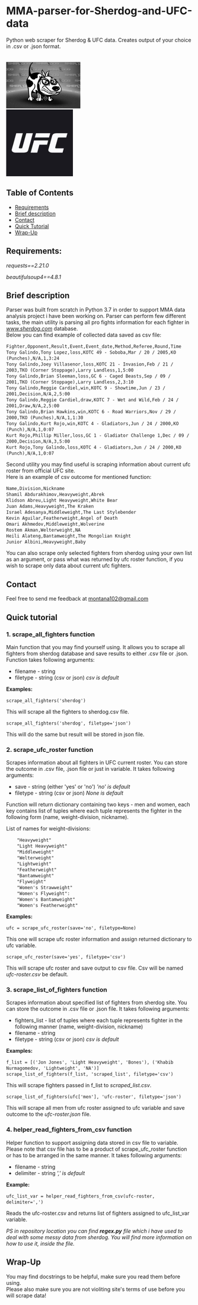 # MMA-parser-for-Sherdog-and-UFC-data
Python web scraper for Sherdog &amp; UFC data. Creates output of your choice in .csv or .json format.</br></br>  
![Sherdog logo](sherdog.jpg)  
![UFC logo](ufc.jpg)

## Table of Contents

* [Requirements](#Requirements)
* [Brief description](#Brief-description)
* [Contact](#Contact)
* [Quick Tutorial](#quick-tutorial)
* [Wrap-Up](#setup)

## Requirements:

*requests==2.21.0*

*beautifulsoup4==4.8.1*

## Brief description

Parser was built from scratch in Python 3.7 in order to support MMA data analysis project i have been working on.
Parser can perform few different tasks, the main utility is parsing all pro fights information for each fighter in *www.sherdog.com* database.  
Below you can find example of collected data saved as csv file:

```
Fighter,Opponent,Result,Event,Event_date,Method,Referee,Round,Time
Tony Galindo,Tony Lopez,loss,KOTC 49 - Soboba,Mar / 20 / 2005,KO (Punches),N/A,1,3:24   	
Tony Galindo,Joey Villasenor,loss,KOTC 21 - Invasion,Feb / 21 / 2003,TKO (Corner Stoppage),Larry Landless,1,5:00  	 
Tony Galindo,Brian Sleeman,loss,GC 6 - Caged Beasts,Sep / 09 / 2001,TKO (Corner Stoppage),Larry Landless,2,3:10  	  
Tony Galindo,Reggie Cardiel,win,KOTC 9 - Showtime,Jun / 23 / 2001,Decision,N/A,2,5:00  	  
Tony Galindo,Reggie Cardiel,draw,KOTC 7 - Wet and Wild,Feb / 24 / 2001,Draw,N/A,2,5:00
Tony Galindo,Brian Hawkins,win,KOTC 6 - Road Warriors,Nov / 29 / 2000,TKO (Punches),N/A,1,1:30 	 
Tony Galindo,Kurt Rojo,win,KOTC 4 - Gladiators,Jun / 24 / 2000,KO (Punch),N/A,1,0:07 	
Kurt Rojo,Phillip Miller,loss,GC 1 - Gladiator Challenge 1,Dec / 09 / 2000,Decision,N/A,3,5:00 	 
Kurt Rojo,Tony Galindo,loss,KOTC 4 - Gladiators,Jun / 24 / 2000,KO (Punch),N/A,1,0:07
```

Second utility you may find useful is scraping information about current ufc roster from official UFC site.  
Here is an example of csv outcome for mentioned function:

```
Name,Division,Nickname
Shamil Abdurakhimov,Heavyweight,Abrek
Klidson Abreu,Light Heavyweight,White Bear
Juan Adams,Heavyweight,The Kraken
Israel Adesanya,Middleweight,The Last Stylebender
Kevin Aguilar,Featherweight,Angel of Death
Omari Akhmedov,Middleweight,Wolverine
Rostem Akman,Welterweight,NA
Heili Alateng,Bantamweight,The Mongolian Knight
Junior Albini,Heavyweight,Baby
```

You can also scrape only selected fighters from sherdog using your own list as an argument, or pass what was returned by ufc roster function, if you wish to scrape only data about current ufc fighters.

## Contact

Feel free to send me feedback at montana102@gmail.com

## Quick tutorial

### 1. scrape_all_fighters function

Main function that you may find yourself using. It allows you to scrape all fighters from sherdog database and save results to either .csv file or .json. Function takes following arguments:

* filename - string
* filetype - string (csv or json) *csv is default*

**Examples:**
```
scrape_all_fighters('sherdog')
```

This will scrape all the fighters to sherdog.csv file.

```
scrape_all_fighters('sherdog', filetype='json')
```

This will do the same but result will be stored in json file.

### 2. scrape_ufc_roster function

Scrapes information about all fighters in UFC current roster. You can store the outcome in .csv file, .json file or just in variable.
It takes following arguments:

* save - string (either 'yes' or 'no') *'no' is default*
* filetype - string (csv or json) *None is default*

Function will return dictionary containing two keys - men and women, each key contains list of tuples where each tuple represents the fighter in the following form (name, weight-division, nickname). 

List of names for weight-divisions: 

        "Heavyweight"
        "Light Heavyweight"
        "Middleweight"
        "Welterweight"
        "Lightweight"
        "Featherweight"
        "Bantamweight"
        "Flyweight"
        "Women's Strawweight"
        "Women's Flyweight":
        "Women's Bantamweight"
        "Women's Featherweight"


**Examples:**
```
ufc = scrape_ufc_roster(save='no', filetype=None)
```

This one will scrape ufc roster information and assign returned dictionary to ufc variable.

```
scrape_ufc_roster(save='yes', filetype='csv')
```

This will scrape ufc roster and save output to csv file. Csv will be named *ufc-roster.csv* be default.

### 3. scrape_list_of_fighters function

Scrapes information about specified list of fighters from sherdog site. You can store the outcome in .csv file or .json file. 
It takes following arguments:

* fighters_list - list of tuples where each tuple represents fighter in the following manner (name, weight-division, nickname)
* filename - string
* filetype - string (csv or json) *csv is default*                 

**Examples:**

```
f_list = [('Jon Jones', 'Light Heavyweight', 'Bones'), ('Khabib Nurmagomedov, 'Lightweight', 'NA')]
scrape_list_of_fighters(f_list, 'scraped_list', filetype='csv')
```

This will scrape fighters passed in f_list to *scraped_list.csv*.

```
scrape_list_of_fighters(ufc['men'], 'ufc-roster', filetype='json')
```

This will scrape all men from ufc roster assigned to ufc variable and save outcome to the *ufc-roster.json* file.

### 4. helper_read_fighters_from_csv function

Helper function to support assigning data stored in csv file to variable. Please note that csv file has to be a product of scrape_ufc_roster function or has to be arranged in the same manner.
It takes following arguments:

* filename - string
* delimiter - string *',' is default*

**Example:**

```
ufc_list_var = helper_read_fighters_from_csv(ufc-roster, delimiter=',')
```

Reads the ufc-roster.csv and returns list of fighters assigned to ufc_list_var variable.

*PS in repository location you can find **regex.py** file which i have used to deal with some messy data from sherdog. You will find more information on how to use it, inside the file.*

## Wrap-Up

You may find docstrings to be helpful, make sure you read them before using.  
Please also make sure you are not violiting site's terms of use before you will scrape data!
